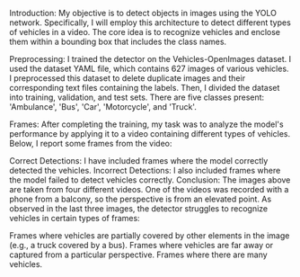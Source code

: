 Introduction:
My objective is to detect objects in images using the YOLO network. 
Specifically, I will employ this architecture to detect different types of vehicles in a video.
The core idea is to recognize vehicles and enclose them within a bounding box that includes the class names.

Preprocessing:
I trained the detector on the Vehicles-OpenImages dataset.
I used the dataset YAML file, which contains 627 images of various vehicles. 
I preprocessed this dataset to delete duplicate images and their corresponding text files containing the labels. 
Then, I divided the dataset into training, validation, and test sets. There are five classes present: 'Ambulance', 'Bus', 'Car', 'Motorcycle', and 'Truck'.

Frames:
After completing the training, my task was to analyze the model's performance by applying it to a video containing different types of vehicles.
Below, I report some frames from the video:

Correct Detections:
I have included frames where the model correctly detected the vehicles.
Incorrect Detections:
I also included frames where the model failed to detect vehicles correctly.
Conclusion:
The images above are taken from four different videos.
One of the videos was recorded with a phone from a balcony, so the perspective is from an elevated point. 
As observed in the last three images, the detector struggles to recognize vehicles in certain types of frames:

Frames where vehicles are partially covered by other elements in the image (e.g., a truck covered by a bus).
Frames where vehicles are far away or captured from a particular perspective.
Frames where there are many vehicles.
